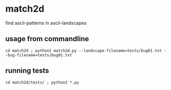 # match2d
find ascii-patterns in ascii-landscapes

## usage from commandline
`cd match2d ; python2 match2d.py --landscape-filename=tests/bug01.txt --bug-filename=tests/bug01.txt`

## running tests
`cd match2d/tests/ ; python2 *.py`
